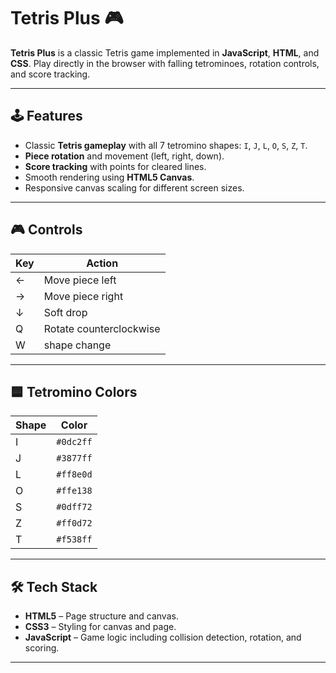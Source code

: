 # Tetris Plus 🎮

**Tetris Plus** is a classic Tetris game implemented in **JavaScript**, **HTML**, and **CSS**. Play directly in the browser with falling tetrominoes, rotation controls, and score tracking.

---

## 🕹 Features

- Classic **Tetris gameplay** with all 7 tetromino shapes: `I`, `J`, `L`, `O`, `S`, `Z`, `T`.  
- **Piece rotation** and movement (left, right, down).  
- **Score tracking** with points for cleared lines.  
- Smooth rendering using **HTML5 Canvas**.  
- Responsive canvas scaling for different screen sizes.

---

## 🎮 Controls

| Key | Action                     |
|-----|----------------------------|
| ←   | Move piece left            |
| →   | Move piece right           |
| ↓   | Soft drop                  |
| Q   | Rotate counterclockwise    |
| W   | shape change               |

---

## 🟦 Tetromino Colors

| Shape | Color       |
|-------|------------|
| I     | `#0dc2ff`  |
| J     | `#3877ff`  |
| L     | `#ff8e0d`  |
| O     | `#ffe138`  |
| S     | `#0dff72`  |
| Z     | `#ff0d72`  |
| T     | `#f538ff`  |

---

## 🛠 Tech Stack

- **HTML5** – Page structure and canvas.  
- **CSS3** – Styling for canvas and page.  
- **JavaScript** – Game logic including collision detection, rotation, and scoring.

---
